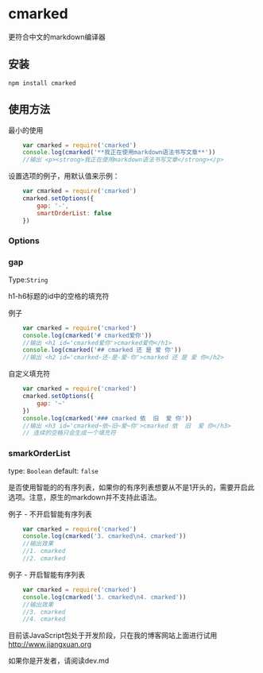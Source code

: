 # cmarked

更符合中文的markdown编译器

## 安装

	npm install cmarked

## 使用方法

最小的使用

```js
	var cmarked = require('cmarked')
	console.log(cmarked('**我正在使用markdown语法书写文章**'))
	//输出 <p><strong>我正在使用markdown语法书写文章</strong></p>
```

设置选项的例子，用默认值来示例：

```js
	var cmarked = require('cmarked')
	cmarked.setOptions({
		gap: '-',
		smartOrderList: false
	})
```

### Options

### gap

Type:`String`

h1-h6标题的id中的空格的填充符

例子

```js
	var cmarked = require('cmarked')
	console.log(cmarked('# cmarked爱你'))
	//输出 <h1 id='cmarked爱你'>cmarked爱你</h1>
	console.log(cmarked('## cmarked 还 是 爱 你'))
	//输出 <h2 id='cmarked-还-是-爱-你'>cmarked 还 是 爱 你</h2>
```

自定义填充符

```js
	var cmarked = require('cmarked')
	cmarked.setOptions({
		gap: '~'
	})
	console.log(cmarked('### cmarked 依  旧  爱 你'))
	//输出 <h3 id='cmarked~依~旧~爱~你'>cmarked 依  旧  爱 你</h3>
	// 连续的空格只会生成一个填充符
```

### smarkOrderList

type: `Boolean` default: `false`

是否使用智能的的有序列表，如果你的有序列表想要从不是1开头的，需要开启此选项。注意，原生的markdown并不支持此语法。

例子 - 不开启智能有序列表

```js
	var cmarked = require('cmarked')
	console.log(cmarked('3. cmarked\n4. cmarked'))
	//输出效果
	//1. cmarked
	//2. cmarked
```

例子 - 开启智能有序列表

```js
	var cmarked = require('cmarked')
	console.log(cmarked('3. cmarked\n4. cmarked'))
	//输出效果
	//3. cmarked
	//4. cmarked
```


目前该JavaScript包处于开发阶段，只在我的博客网站上面进行试用<http://www.jiangxuan.org>

如果你是开发者，请阅读dev.md




